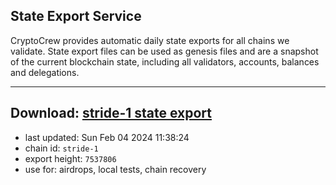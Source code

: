 ## State Export Service
CryptoCrew provides automatic daily state exports for all chains we validate. State export files can be used as genesis files and are a snapshot of the current blockchain state, including all validators, accounts, balances and delegations.

---
**Download: [stride-1 state export](https://dl.ccvalidators.com/SERVICE/stride/stride-1_export_7537806.json)**
---

- last updated: Sun Feb 04 2024 11:38:24
- chain id: `stride-1`
- export height: `7537806`
- use for: airdrops, local tests, chain recovery
